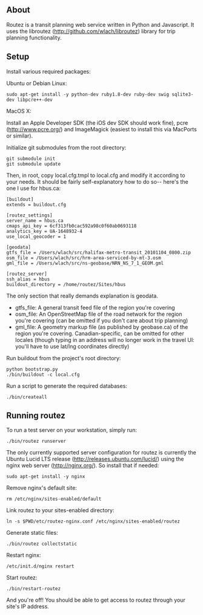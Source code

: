 ## About

Routez is a transit planning web service written in Python and Javascript. 
It uses the libroutez (http://github.com/wlach/libroutez) library for trip
planning functionality.

## Setup

Install various required packages:

Ubuntu or Debian Linux:

    sudo apt-get install -y python-dev ruby1.8-dev ruby-dev swig sqlite3-dev libpcre++-dev

MacOS X:

Install an Apple Developer SDK (the iOS dev SDK should work fine), pcre 
(http://www.pcre.org/) and ImageMagick (easiest to install this via 
MacPorts or similar). 

Initialize git submodules from the root directory:

    git submodule init
    git submodule update

Then, in root, copy local.cfg.tmpl to local.cfg and modify it according to
your needs. It should be fairly self-explanatory how to do so-- here's the one
I use for hbus.ca:

    [buildout]
    extends = buildout.cfg
    
    [routez_settings]
    server_name = hbus.ca
    cmaps_api_key = 6cf313fb0cac592a98c0f60ab0693118
    analytics_key = UA-1648932-4
    use_local_geocoder = 1
    
    [geodata]
    gtfs_file = /Users/wlach/src/halifax-metro-transit_20101104_0800.zip
    osm_file = /Users/wlach/src/hrm-area-serviced-by-mt-3.osm
    gml_file = /Users/wlach/src/ns-geobase/NRN_NS_7_1_GEOM.gml
    
    [routez_server]
    ssh_alias = hbus
    buildout_directory = /home/routez/Sites/hbus

The only section that really demands explanation is geodata.

* gtfs_file: A general transit feed file of the region you're covering
* osm_file:  An OpenStreetMap file of the road network for the region you're
covering (can be omitted if you don't care about trip planning)
* gml_file:  A geometry markup file (as published by geobase.ca) of the region
you're covering. Canadian-specific, can be omitted for other locales (though
typing in an address will no longer work in the travel UI: you'll have to use
lat/lng coordinates directly)

Run buildout from the project's root directory:

    python bootstrap.py
    ./bin/buildout -c local.cfg

Run a script to generate the required databases:

    ./bin/createall

## Running routez

To run a test server on your workstation, simply run:

    ./bin/routez runserver

The only currently supported server configuration for routez is currently the 
Ubuntu Lucid LTS release (http://releases.ubuntu.com/lucid/) using the nginx
web server (http://nginx.org/). So install that if needed:

    sudo apt-get install -y nginx

Remove nginx's default site:

    rm /etc/nginx/sites-enabled/default

Link routez to your sites-enabled directory:

    ln -s $PWD/etc/routez-nginx.conf /etc/nginx/sites-enabled/routez

Generate static files:

    ./bin/routez collectstatic

Restart nginx:

    /etc/init.d/nginx restart

Start routez:

    ./bin/restart-routez

And you're off! You should be able to get access to routez through your site's 
IP address.

